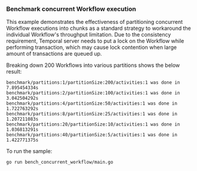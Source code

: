 ### Benchmark concurrent Workflow execution

This example demonstrates the effectiveness of partitioning concurrent Workflow executions into chunks
as a standard strategy to workaround the individual Workflow's throughput limitation. Due to the consistency requirement,
Temporal server needs to put a lock on the Workflow while performing transaction, which may cause lock contention when
large amount of transactions are queued up.

Breaking down 200 Workflows into various partitions shows the below result:
```
benchmark/partitions:1/partitionSize:200/activities:1 was done in 7.895454334s
benchmark/partitions:2/partitionSize:100/activities:1 was done in 3.042504292s
benchmark/partitions:4/partitionSize:50/activities:1 was done in 1.722763292s
benchmark/partitions:8/partitionSize:25/activities:1 was done in 1.207211083s
benchmark/partitions:20/partitionSize:10/activities:1 was done in 1.036813291s
benchmark/partitions:40/partitionSize:5/activities:1 was done in 1.422771375s
```

To run the sample:
```
go run bench_concurrent_workflow/main.go
```
